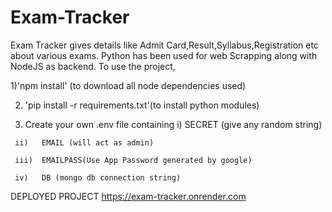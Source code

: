 # Exam-Tracker
Exam Tracker gives details like Admit Card,Result,Syllabus,Registration etc about various exams.
Python has been used for web Scrapping along with NodeJS as backend.
To use the project,

   1)'npm install' (to download all node dependencies used)
 
   2) 'pip install -r requirements.txt'(to install python modules)
  
   3) Create your own .env file containing
     i)    SECRET (give any random string)

     ii)   EMAIL (will act as admin)
     
     iii)  EMAILPASS(Use App Password generated by google)
     
     iv)   DB (mongo db connection string)

     


DEPLOYED PROJECT
 https://exam-tracker.onrender.com
